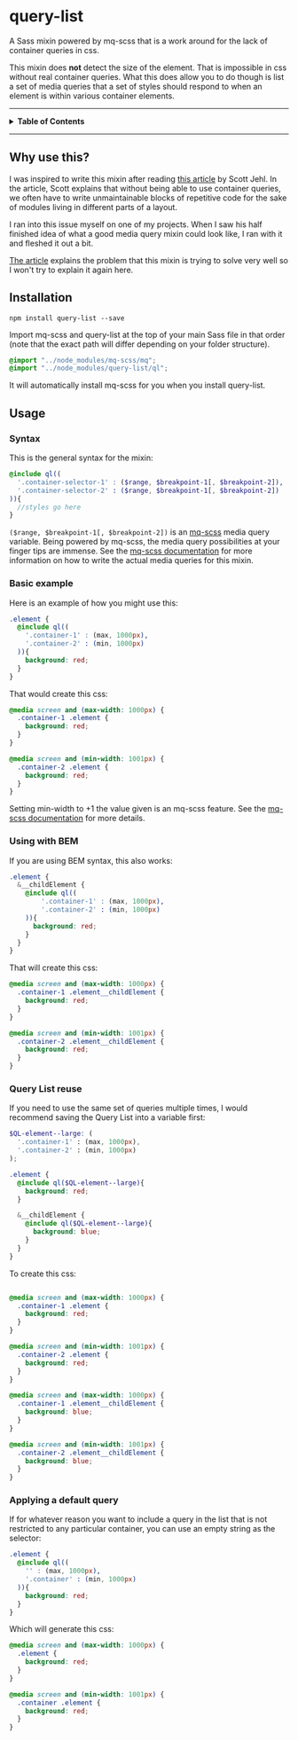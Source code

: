 
# query-list

A Sass mixin powered by mq-scss that is a work around for the lack of container queries in css.

This mixin does **not** detect the size of the element. That is impossible in css without real container queries. What this does allow you to do though is list a set of media queries that a set of styles should respond to when an element is within various container elements.

---

<details>
<summary><strong>Table of Contents</strong></summary>

* [Why use this?](#why-use-this)
* [Installation](#installation)
* [Usage](#usage)
  * [Syntax](#syntax)
  * [Basic example](#basic-example)
  * [Using with BEM](#using-with-bem)
  * [Query List reuse](#query-list-reuse)
  * [Applying a default query](#applying-a-default-query)
</details>

---

## Why use this?

I was inspired to write this mixin after reading [this article](https://www.filamentgroup.com/lab/element-query-workarounds.html) by Scott Jehl. In the article, Scott explains that without being able to use container queries, we often have to write unmaintainable blocks of repetitive code for the sake of modules living in different parts of a layout.

I ran into this issue myself on one of my projects. When I saw his half finished idea of what a good media query mixin could look like, I ran with it and fleshed it out a bit.

[The article](https://www.filamentgroup.com/lab/element-query-workarounds.html) explains the problem that this mixin is trying to solve very well so I won't try to explain it again here.

## Installation

```````````
npm install query-list --save
```````````

Import mq-scss and query-list at the top of your main Sass file in that order (note that the exact path will differ depending on your folder structure).

``````scss
@import "../node_modules/mq-scss/mq";
@import "../node_modules/query-list/ql";
``````

It will automatically install mq-scss for you when you install query-list.

## Usage

### Syntax

This is the general syntax for the mixin:

``````scss
@include ql((
  '.container-selector-1' : ($range, $breakpoint-1[, $breakpoint-2]),
  '.container-selector-2' : ($range, $breakpoint-1[, $breakpoint-2])
)){
  //styles go here
}
``````

`($range, $breakpoint-1[, $breakpoint-2])` is an [mq-scss](https://www.npmjs.com/package/mq-scss) media query variable. Being powered by mq-scss, the media query possibilities at your finger tips are immense. See the [mq-scss documentation](https://www.npmjs.com/package/mq-scss) for more information on how to write the actual media queries for this mixin.

### Basic example

Here is an example of how you might use this:

``````scss
.element {
  @include ql((
    '.container-1' : (max, 1000px),
    '.container-2' : (min, 1000px)
  )){
    background: red;
  }
}
``````

That would create this css:

``````css
@media screen and (max-width: 1000px) {
  .container-1 .element {
    background: red;
  }
}

@media screen and (min-width: 1001px) {
  .container-2 .element {
    background: red;
  }
}
``````

Setting min-width to +1 the value given is an mq-scss feature. See the [mq-scss documentation](https://www.npmjs.com/package/mq-scss#minmax-width) for more details.

### Using with BEM

If you are using BEM syntax, this also works:

````scss
.element {
  &__childElement {
    @include ql((
        '.container-1' : (max, 1000px),
        '.container-2' : (min, 1000px)
    )){
      background: red;
    }
  }
}
````

That will create this css:

``````css
@media screen and (max-width: 1000px) {
  .container-1 .element__childElement {
    background: red;
  }
}

@media screen and (min-width: 1001px) {
  .container-2 .element__childElement {
    background: red;
  }
}
``````

### Query List reuse

If you need to use the same set of queries multiple times, I would recommend saving the Query List into a variable first:

``````scss
$QL-element--large: (
  '.container-1' : (max, 1000px),
  '.container-2' : (min, 1000px)
);

.element {
  @include ql($QL-element--large){
    background: red;
  }

  &__childElement {
    @include ql($QL-element--large){
      background: blue;
    }
  }
}
``````

To create this css:

``````css

@media screen and (max-width: 1000px) {
  .container-1 .element {
    background: red;
  }
}

@media screen and (min-width: 1001px) {
  .container-2 .element {
    background: red;
  }
}

@media screen and (max-width: 1000px) {
  .container-1 .element__childElement {
    background: blue;
  }
}

@media screen and (min-width: 1001px) {
  .container-2 .element__childElement {
    background: blue;
  }
}

``````

### Applying a default query

If for whatever reason you want to include a query in the list that is not restricted to any particular container, you can use an empty string as the selector:

``````scss
.element {
  @include ql((
    '' : (max, 1000px),
    '.container' : (min, 1000px)
  )){
    background: red;
  }
}
``````

Which will generate this css:

``````css
@media screen and (max-width: 1000px) {
  .element {
    background: red;
  }
}

@media screen and (min-width: 1001px) {
  .container .element {
    background: red;
  }
}
``````
